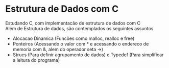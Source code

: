 # Estrutura de Dados com C
Estudando C, com implementacão de estrutura de dados com C  
Além de Estrutura de dados, são contemplados os seguintes assuntos
 * Alocacao Dinamica (Funcões como malloc, realloc e free)
 * Ponteiros (Acessando o valor com * e acessando o endereco de memoria com &, alem do operador seta ->)
 * Strucs (Para definir agrupamento de dados) e Typedef (Para simplificar a leitura do programa)